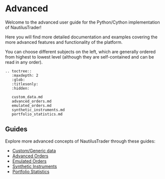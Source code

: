 # Advanced

Welcome to the advanced user guide for the Python/Cython implementation of NautilusTrader!

Here you will find more detailed documentation and examples covering the more advanced
features and functionality of the platform.

You can choose different subjects on the left, which are generally ordered from
highest to lowest level (although they are self-contained and can be read in any order).

```{eval-rst}
.. toctree::
   :maxdepth: 2
   :glob:
   :titlesonly:
   :hidden:
   
   custom_data.md
   advanced_orders.md
   emulated_orders.md
   synthetic_instruments.md
   portfolio_statistics.md
```

## Guides

Explore more advanced concepts of NautilusTrader through these guides:

- [Custom/Generic data](custom_data.md)
- [Advanced Orders](advanced_orders.md)
- [Emulated Orders](emulated_orders.md)
- [Synthetic Instruments](synthetic_instruments.md)
- [Portfolio Statistics](portfolio_statistics.md)
